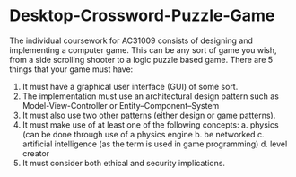 # Desktop-Crossword-Puzzle-Game
The individual coursework for AC31009 consists of designing and implementing a computer game. This can be any sort of game you wish, from a side scrolling shooter to a logic puzzle based game. 
There are 5 things that your game must have: 
1.	It must have a graphical user interface (GUI) of some sort. 
2.	The implementation must use an architectural design pattern such as Model-View-Controller or Entity–Component–System
3.	It must also use two other patterns (either design or game patterns).
4.	It must make use of at least one of the following concepts:
a.	physics (can be done through use of a physics engine
b.	be networked
c.	artificial intelligence (as the term is used in game programming)
d.	level creator
5.	It must consider both ethical and security implications.
